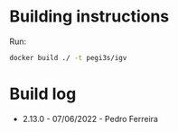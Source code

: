 # Building instructions

Run:

```bash
docker build ./ -t pegi3s/igv
```

# Build log

- 2.13.0 - 07/06/2022 - Pedro Ferreira
